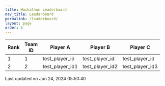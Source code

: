 ```yaml
---
title: Hackathon Leaderboard
nav_title: Leaderboard
permalink: /leaderboard/
layout: page
order: 5
---
```


|Rank            |Team ID         |Player A        |Player B        |Player C        |Total Score     |
|----------------|----------------|----------------|----------------|----------------|----------------|
|1               |1               |test_player_id  |test_player_id  |test_player_id  |105.26          |
|2               |2               |test_player_id1 |test_player_id2 |test_player_id3 |105.26          |

Last updated on Jun 24, 2024 05:50:40